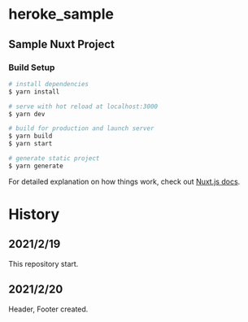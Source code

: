 # heroke_sample

## Sample Nuxt Project

### Build Setup

```bash
# install dependencies
$ yarn install

# serve with hot reload at localhost:3000
$ yarn dev

# build for production and launch server
$ yarn build
$ yarn start

# generate static project
$ yarn generate
```

For detailed explanation on how things work, check out [Nuxt.js docs](https://nuxtjs.org).

# History
## 2021/2/19
This repository start.

## 2021/2/20
Header, Footer created.